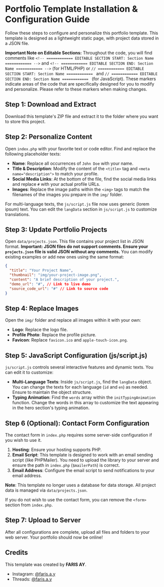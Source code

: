 # Portfolio Template Installation & Configuration Guide

Follow these steps to configure and personalize this portfolio template. This template is designed as a lightweight static page, with project data stored in a JSON file.

**Important Note on Editable Sections:**
Throughout the code, you will find comments like `<!-- ============ EDITABLE SECTION START: Section Name ============ -->` and `<!-- ============ EDITABLE SECTION END: Section Name ============ -->` (for HTML/PHP) or `// ============ EDITABLE SECTION START: Section Name ============ ` and `// ============ EDITABLE SECTION END: Section Name ============ ` (for JavaScript).
These markers indicate areas of the code that are specifically designed for you to modify and personalize. Please refer to these markers when making changes.

## Step 1: Download and Extract

Download this template's ZIP file and extract it to the folder where you want to store this project.

## Step 2: Personalize Content

Open `index.php` with your favorite text or code editor. Find and replace the following placeholder texts:

-   **Name**: Replace all occurrences of `John Doe` with your name.
-   **Title & Description**: Modify the content of the `<title>` tag and `<meta name="description">` to match your profile.
-   **Social Media Links**: At the bottom of the file, find the social media links and replace `#` with your actual profile URLs.
-   **Images**: Replace the image paths within the `<img>` tags to match the filenames of the images you prepare in the `img/` folder.

For multi-language texts, the `js/script.js` file now uses generic (lorem ipsum) text. You can edit the `langData` section in `js/script.js` to customize translations.

## Step 3: Update Portfolio Projects

Open `data/projects.json`. This file contains your project list in JSON format. **Important: JSON files do not support comments. Ensure your `projects.json` file is valid JSON without any comments.** You can modify existing examples or add new ones using the same format:

```json
{
  "title": "Your Project Name",
  "thumbnail": "img/your-project-image.png",
  "content": "A brief description of your project.",
  "demo_url": "#", // Link to live demo
  "source_code_url": "#" // Link to source code
}
```

## Step 4: Replace Images

Open the `img/` folder and replace all images within it with your own:

-   **Logo**: Replace the logo file.
-   **Profile Photo**: Replace the profile picture.
-   **Favicon**: Replace `favicon.ico` and `apple-touch-icon.png`.

## Step 5: JavaScript Configuration (js/script.js)

`js/script.js` controls several interactive features and dynamic texts. You can edit it to customize:

-   **Multi-Language Texts**: Inside `js/script.js`, find the `langData` object. You can change the texts for each language (`id` and `en`) as needed. Ensure to maintain the object structure.
-   **Typing Animation**: Find the `words` array within the `initTypingAnimation` function. Change the words in this array to customize the text appearing in the hero section's typing animation.

## Step 6 (Optional): Contact Form Configuration

The contact form in `index.php` requires some server-side configuration if you wish to use it.

1.  **Hosting**: Ensure your hosting supports PHP.
2.  **Email Script**: This template is designed to work with an email sending script (like PHPMailer). You need to upload the library to your server and ensure the path in `index.php` (`$mailerPath`) is correct.
3.  **Email Address**: Configure the email script to send notifications to your email address.

**Note**: This template no longer uses a database for data storage. All project data is managed via `data/projects.json`.

If you do not wish to use the contact form, you can remove the `<form>` section from `index.php`.

## Step 7: Upload to Server

After all configurations are complete, upload all files and folders to your web server. Your portfolio should now be online!

## Credits

This template was created by **FARIS AY**.

-   Instagram: [@faris.a.y](https://www.instagram.com/faris.a.y)
-   Threads: [@faris.a.y](https://www.threads.net/@faris.a.y)
